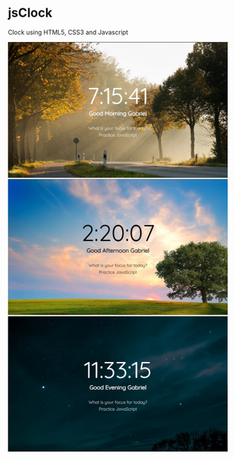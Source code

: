 # jsClock
Clock using HTML5, CSS3 and Javascript

![Morning Clock](screenshots/01.jpg)
![Afternoon Clock](screenshots/02.jpg)
![Evening Clock](screenshots/03.jpg)

